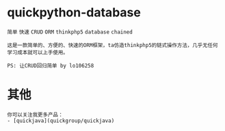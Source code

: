 # quickpython-database
`简单` `快速` `CRUD` `ORM` `thinkphp5` `database` `chained`


```
这是一款简单的、方便的、快速的ORM框架，ta仿造thinkphp5的链式操作方法，几乎无任何学习成本就可以上手使用。

PS: 让CRUD回归简单 by lo106258
```

# 其他
```
你可以关注我更多产品：
- [quickjava](quickgroup/quickjava)
```
